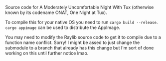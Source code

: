 Source code for A Moderately Uncomfortable Night With Tux (otherwise known by its codename ONAT, One Night at Tux).

To compile this for your native OS you need to run `cargo build --release`. `cargo appimage` can be used to distribute the AppImage. 

You may need to modify the Raylib source code to get it to compile due to a function name conflict. Sorry! I might be assed to just change the submodule to a branch that already has this change but I'm sort of done working on this until further notice lmao.
